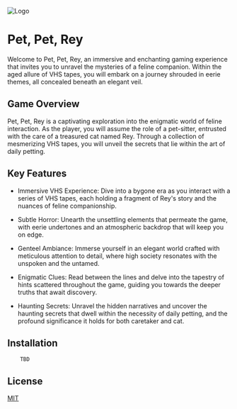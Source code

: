
![Logo](https://raw.githubusercontent.com/JellyPumps/Pet-Pet-Rey/main/icon.png?token=GHSAT0AAAAAACCIRZMJWMAQBD7SUE65GZE6ZDRVYJA)

# Pet, Pet, Rey

Welcome to Pet, Pet, Rey, an immersive and enchanting gaming experience that invites you to unravel the mysteries of a feline companion. Within the aged allure of VHS tapes, you will embark on a journey shrouded in eerie themes, all concealed beneath an elegant veil.

## Game Overview

Pet, Pet, Rey is a captivating exploration into the enigmatic world of feline interaction. As the player, you will assume the role of a pet-sitter, entrusted with the care of a treasured cat named Rey. Through a collection of mesmerizing VHS tapes, you will unveil the secrets that lie within the art of daily petting.


## Key Features

- Immersive VHS Experience: Dive into a bygone era as you interact with a series of VHS tapes, each holding a fragment of Rey's story and the nuances of feline companionship.

- Subtle Horror: Unearth the unsettling elements that permeate the game, with eerie undertones and an atmospheric backdrop that will keep you on edge.

- Genteel Ambiance: Immerse yourself in an elegant world crafted with meticulous attention to detail, where high society resonates with the unspoken and the untamed.

- Enigmatic Clues: Read between the lines and delve into the tapestry of hints scattered throughout the game, guiding you towards the deeper truths that await discovery.

- Haunting Secrets: Unravel the hidden narratives and uncover the haunting secrets that dwell within the necessity of daily petting, and the profound significance it holds for both caretaker and cat.

## Installation

```
    TBD
```
    
## License

[MIT](https://choosealicense.com/licenses/mit/)
